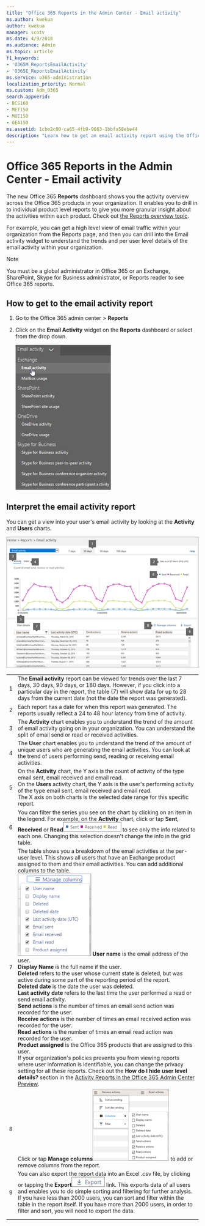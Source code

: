 ```yaml
---
title: "Office 365 Reports in the Admin Center - Email activity"
ms.author: kwekua
author: kwekua
manager: scotv
ms.date: 4/9/2018
ms.audience: Admin
ms.topic: article
f1_keywords:
- 'O365M_ReportsEmailActivity'
- 'O365E_ReportsEmailActivity'
ms.service: o365-administration
localization_priority: Normal
ms.custom: Adm_O365
search.appverid:
- BCS160
- MET150
- MOE150
- GEA150
ms.assetid: 1cbe2c00-ca65-4fb9-9663-1bbfa58ebe44
description: "Learn how to get an email activity report using the Office 365 Reports dashboard in the Office 365 admin center."
---
```


# Office 365 Reports in the Admin Center - Email activity

The new Office 365 **Reports** dashboard shows you the activity overview across the Office 365 products in your organization. It enables you to drill in to individual product level reports to give you more granular insight about the activities within each product. Check out [the Reports overview topic](activity-reports.md).
  
For example, you can get a high level view of email traffic within your organization from the Reports page, and then you can drill into the Email activity widget to understand the trends and per user level details of the email activity within your organization.
  
> [!NOTE]
> You must be a global administrator in Office 365 or an Exchange, SharePoint, Skype for Business administrator, or Reports reader to see Office 365 reports. 
  
## How to get to the email activity report

1. Go to the Office 365 admin center \> **Reports**
    
2. Click on the **Email Activity** widget on the **Reports** dashboard or select from the drop down. 
    
    ![Admin center reports - select Email activity](../media/e49cca5e-f84d-4f3d-bb34-973203bb2047.png)
  
## Interpret the email activity report

You can get a view into your user's email activity by looking at the **Activity** and **Users** charts. 
  
![Email activity - count of email sent, received and read](../media/21c1e082-317e-4b5e-b736-661ca5744def.png)
  
|||
|:-----|:-----|
|1  <br/> |The **Email activity** report can be viewed for trends over the last 7 days, 30 days, 90 days, or 180 days. However, if you click into a particular day in the report, the table (7) will show data for up to 28 days from the current date (not the date the report was generated).  <br/> |
|2  <br/> |Each report has a date for when this report was generated. The reports usually reflect a 24 to 48 hour latency from time of activity.  <br/> |
|3  <br/> |The **Activity** chart enables you to understand the trend of the amount of email activity going on in your organization. You can understand the split of email send or read or received activities.  <br/> |
|4  <br/> |The **User** chart enables you to understand the trend of the amount of unique users who are generating the email activities. You can look at the trend of users performing send, reading or receiving email activities.  <br/> |
|5  <br/> | On the **Activity** chart, the Y axis is the count of activity of the type email sent, email received and email read.  <br/>  On the **Users** activity chart, the Y axis is the user's performing activity of the type email sent, email received and email read.  <br/>  The X axis on both charts is the selected date range for this specific report.  <br/> |
|6  <br/> |You can filter the series you see on the chart by clicking on an item in the legend. For example, on the **Activity** chart, click or tap **Sent**, **Received** or **Read**![Office 365 reports - filter charts for specific related data](../media/a3a9cb3d-b8b1-4c6a-9f6f-18aebf74c3a0.png) to see only the info related to each one. Changing this selection doesn't change the info in the grid table.  <br/> |
|7  <br/> | The table shows you a breakdown of the email activities at the per-user level. This shows all users that have an Exchange product assigned to them and their email activities. You can add additional columns to the table.  <br/> ![Office 365 reports - manage columns for email activity reports](../media/c8bf926d-50f7-490d-9798-5444adf70fd8.png) **User name** is the email address of the user.  <br/> **Display Name** is the full name if the user.  <br/> **Deleted** refers to the user whose current state is deleted, but was active during some part of the reporting period of the report.  <br/> **Deleted date** is the date the user was deleted.  <br/> **Last activity date** refers to the last time the user performed a read or send email activity.  <br/> **Send actions** is the number of times an email send action was recorded for the user.  <br/> **Receive actions** is the number of times an email received action was recorded for the user.  <br/> **Read actions** is the number of times an email read action was recorded for the user.  <br/> **Product assigned** is the Office 365 products that are assigned to this user.  <br/>  If your organization's policies prevents you from viewing reports where user information is identifiable, you can change the privacy setting for all these reports. Check out the **How do I hide user level details?** section in the [Activity Reports in the Office 365 Admin Center Preview](activity-reports.md).  <br/> |
|8  <br/> |Click or tap **Manage columns**![Office 365 reports - manage which columns appear on the user details table](../media/e8b3317d-65b3-442d-8dcd-134d50db9875.png) to add or remove columns from the report.  <br/> |
|9  <br/> |You can also export the report data into an Excel .csv file, by clicking or tapping the **Export**![Office 365 reports - export your data to an Excel file](../media/816a224b-6ca7-4967-a135-4f6427f64dc8.JPG) link. This exports data of all users and enables you to do simple sorting and filtering for further analysis. If you have less than 2000 users, you can sort and filter within the table in the report itself. If you have more than 2000 users, in order to filter and sort, you will need to export the data.  <br/> |
|||
|||
   

